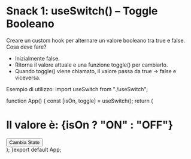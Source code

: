 # Snack 1: useSwitch() – Toggle Booleano

Creare un custom hook per alternare un valore booleano tra true e false.
Cosa deve fare?

- Inizialmente false.
- Ritorna il valore attuale e una funzione toggle() per cambiarlo.
- Quando toggle() viene chiamato, il valore passa da true → false e viceversa.

Esempio di utilizzo:
import useSwitch from "./useSwitch";

function App() {
const [isOn, toggle] = useSwitch();
return (

<div>
<h1>Il valore è: {isOn ? "ON" : "OFF"}</h1>
<button onClick={toggle}>Cambia Stato</button>
</div>
);
}
​
export default App;
